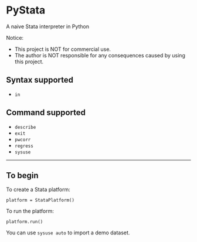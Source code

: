 # PyStata

A naive Stata interpreter in Python

Notice:

- This project is NOT for commercial use.
- The author is NOT responsible for any consequences caused by using this project.

## Syntax supported

- `in`

## Command supported

- `describe`
- `exit`
- `pwcorr`
- `regress`
- `sysuse`

---

## To begin

To create a Stata platform:

```
platform = StataPlatform()
```

To run the platform:

```
platform.run()
```

You can use `sysuse auto` to import a demo dataset.
